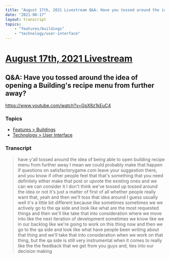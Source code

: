 ```yaml
---
title: "August 17th, 2021 Livestream Q&A: Have you tossed around the idea of opening a Building's recipe menu from further away?"
date: "2021-08-17"
layout: transcript
topics:
    - "features/buildings"
    - "technology/user-interface"
---
```

# [August 17th, 2021 Livestream](../2021-08-17.md)
## Q&A: Have you tossed around the idea of opening a Building's recipe menu from further away?
https://www.youtube.com/watch?v=GpX8z1kEuC4

### Topics
* [Features > Buildings](../topics/features/buildings.md)
* [Technology > User Interface](../topics/technology/user-interface.md)

### Transcript

> have y'all tossed around the idea of being able to open building recipe menu from further away I mean we could probably make that happen if questions on satisfactorygame.com leave your suggestion there, and you know if other people feel that that's something that you need definitely either make that post or upvote the existing ones and we can we can consider it I don't think we've tossed up tossed around the idea or not it's just a matter of first of all whether people really want that, yeah and then we'll toss that idea around I guess usually well it's a little bit different because like sometimes sometimes we we actively go to the qa side and look like what are the most requested things and then we'll like take that into consideration where we move into like the next iteration of development sometimes we know like we in our backlog like we're going to work on this thing now and then we go to the qa side and look like what have people been writing about that thing and we'll take that into consideration when we work on that thing, but the qa side is still very instrumental when it comes to really like the the feedback that we get from you guys and, ties into our decision making
